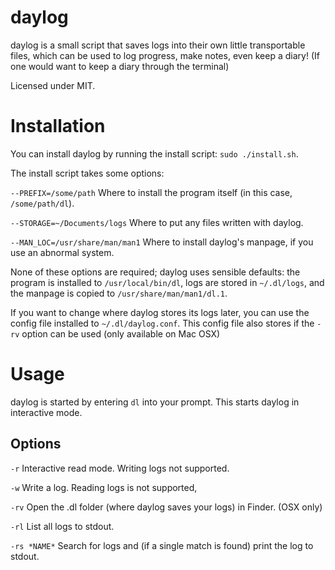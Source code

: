 # daylog

daylog is a small script that saves logs into their own little transportable files, which can be used to log progress, make notes, even keep a diary! (If one would want to keep a diary through the terminal)

Licensed under MIT.

# Installation

You can install daylog by running the install script: `sudo ./install.sh`.

The install script takes some options:

`--PREFIX=/some/path` Where to install the program itself (in this case, `/some/path/dl`).

`--STORAGE=~/Documents/logs` Where to put any files written with daylog.

`--MAN_LOC=/usr/share/man/man1` Where to install daylog's manpage, if you use an abnormal system.

None of these options are required; daylog uses sensible defaults: the program is installed to `/usr/local/bin/dl`, logs are stored in `~/.dl/logs`, and the manpage is copied to `/usr/share/man/man1/dl.1`.

If you want to change where daylog stores its logs later, you can use the config file installed to `~/.dl/daylog.conf`. This config file also stores if the `-rv` option can be used (only available on Mac OSX)

# Usage

daylog is started by entering `dl` into your prompt. This starts daylog in interactive mode.

## Options

`-r` Interactive read mode. Writing logs not supported.

`-w` Write a log. Reading logs is not supported,

`-rv` Open the .dl folder (where daylog saves your logs) in Finder. (OSX only)

`-rl` List all logs to stdout.

`-rs *NAME*` Search for logs and (if a single match is found) print the log to stdout.
